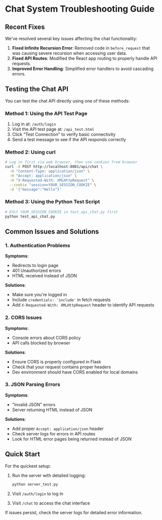 # Chat System Troubleshooting Guide

## Recent Fixes

We've resolved several key issues affecting the chat functionality:

1. **Fixed Infinite Recursion Error**: Removed code in `before_request` that was causing severe recursion when accessing user data.
2. **Fixed API Routes**: Modified the React app routing to properly handle API requests.
3. **Improved Error Handling**: Simplified error handlers to avoid cascading errors.

## Testing the Chat API

You can test the chat API directly using one of these methods:

### Method 1: Using the API Test Page

1. Log in at: `/auth/login`
2. Visit the API test page at: `/api_test.html`
3. Click "Test Connection" to verify basic connectivity
4. Send a test message to see if the API responds correctly

### Method 2: Using curl

```bash
# Log in first via web browser, then use cookies from browser
curl -X POST http://localhost:8081/api/chat \
  -H "Content-Type: application/json" \
  -H "Accept: application/json" \
  -H "X-Requested-With: XMLHttpRequest" \
  --cookie "session=YOUR_SESSION_COOKIE" \
  -d '{"message":"Hello"}'
```

### Method 3: Using the Python Test Script

```bash
# Edit YOUR_SESSION_COOKIE in test_api_chat.py first
python test_api_chat.py
```

## Common Issues and Solutions

### 1. Authentication Problems

**Symptoms**: 
- Redirects to login page
- 401 Unauthorized errors
- HTML received instead of JSON

**Solutions**:
- Make sure you're logged in
- Include `credentials: 'include'` in fetch requests
- Add `X-Requested-With: XMLHttpRequest` header to identify API requests

### 2. CORS Issues

**Symptoms**:
- Console errors about CORS policy
- API calls blocked by browser

**Solutions**:
- Ensure CORS is properly configured in Flask
- Check that your request contains proper headers
- Dev environment should have CORS enabled for local domains

### 3. JSON Parsing Errors

**Symptoms**:
- "Invalid JSON" errors
- Server returning HTML instead of JSON

**Solutions**:
- Add proper `Accept: application/json` header
- Check server logs for errors in API routes
- Look for HTML error pages being returned instead of JSON

## Quick Start

For the quickest setup:

1. Run the server with detailed logging:
   ```bash
   python server_test.py
   ```

2. Visit `/auth/login` to log in
   
3. Visit `/chat` to access the chat interface

If issues persist, check the server logs for detailed error information. 